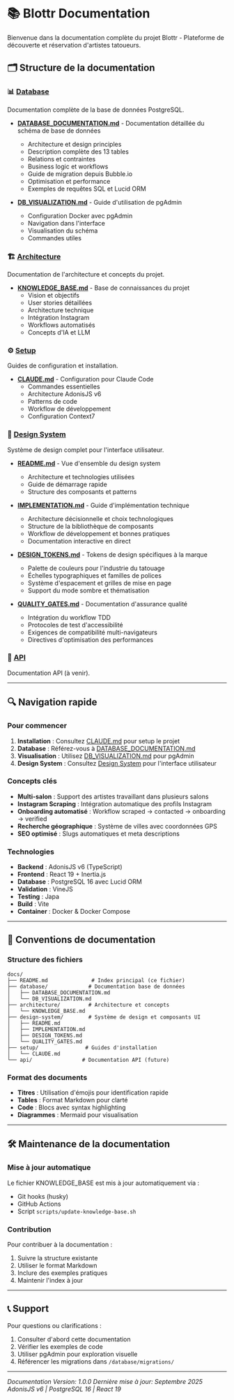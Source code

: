 # 📚 Blottr Documentation

Bienvenue dans la documentation complète du projet Blottr - Plateforme de découverte et réservation d'artistes tatoueurs.

## 🗂️ Structure de la documentation

### 📊 [Database](/docs/database/)

Documentation complète de la base de données PostgreSQL.

- **[DATABASE_DOCUMENTATION.md](/docs/database/DATABASE_DOCUMENTATION.md)** - Documentation détaillée du schéma de base de données
  - Architecture et design principles
  - Description complète des 13 tables
  - Relations et contraintes
  - Business logic et workflows
  - Guide de migration depuis Bubble.io
  - Optimisation et performance
  - Exemples de requêtes SQL et Lucid ORM

- **[DB_VISUALIZATION.md](/docs/database/DB_VISUALIZATION.md)** - Guide d'utilisation de pgAdmin
  - Configuration Docker avec pgAdmin
  - Navigation dans l'interface
  - Visualisation du schéma
  - Commandes utiles

### 🏗️ [Architecture](/docs/architecture/)

Documentation de l'architecture et concepts du projet.

- **[KNOWLEDGE_BASE.md](/docs/architecture/KNOWLEDGE_BASE.md)** - Base de connaissances du projet
  - Vision et objectifs
  - User stories détaillées
  - Architecture technique
  - Intégration Instagram
  - Workflows automatisés
  - Concepts d'IA et LLM

### ⚙️ [Setup](/docs/setup/)

Guides de configuration et installation.

- **[CLAUDE.md](/docs/setup/CLAUDE.md)** - Configuration pour Claude Code
  - Commandes essentielles
  - Architecture AdonisJS v6
  - Patterns de code
  - Workflow de développement
  - Configuration Context7

### 🎨 [Design System](/docs/design-system/)

Système de design complet pour l'interface utilisateur.

- **[README.md](/docs/design-system/README.md)** - Vue d'ensemble du design system
  - Architecture et technologies utilisées
  - Guide de démarrage rapide
  - Structure des composants et patterns

- **[IMPLEMENTATION.md](/docs/design-system/IMPLEMENTATION.md)** - Guide d'implémentation technique
  - Architecture décisionnelle et choix technologiques
  - Structure de la bibliothèque de composants
  - Workflow de développement et bonnes pratiques
  - Documentation interactive en direct

- **[DESIGN_TOKENS.md](/docs/design-system/DESIGN_TOKENS.md)** - Tokens de design spécifiques à la marque
  - Palette de couleurs pour l'industrie du tatouage
  - Échelles typographiques et familles de polices
  - Système d'espacement et grilles de mise en page
  - Support du mode sombre et thématisation

- **[QUALITY_GATES.md](/docs/design-system/QUALITY_GATES.md)** - Documentation d'assurance qualité
  - Intégration du workflow TDD
  - Protocoles de test d'accessibilité
  - Exigences de compatibilité multi-navigateurs
  - Directives d'optimisation des performances

### 🚀 [API](/docs/api/)

Documentation API (à venir).

---

## 🔍 Navigation rapide

### Pour commencer

1. **Installation** : Consultez [CLAUDE.md](/docs/setup/CLAUDE.md) pour setup le projet
2. **Database** : Référez-vous à [DATABASE_DOCUMENTATION.md](/docs/database/DATABASE_DOCUMENTATION.md)
3. **Visualisation** : Utilisez [DB_VISUALIZATION.md](/docs/database/DB_VISUALIZATION.md) pour pgAdmin
4. **Design System** : Consultez [Design System](/docs/design-system/) pour l'interface utilisateur

### Concepts clés

- **Multi-salon** : Support des artistes travaillant dans plusieurs salons
- **Instagram Scraping** : Intégration automatique des profils Instagram
- **Onboarding automatisé** : Workflow scraped → contacted → onboarding → verified
- **Recherche géographique** : Système de villes avec coordonnées GPS
- **SEO optimisé** : Slugs automatiques et meta descriptions

### Technologies

- **Backend** : AdonisJS v6 (TypeScript)
- **Frontend** : React 19 + Inertia.js
- **Database** : PostgreSQL 16 avec Lucid ORM
- **Validation** : VineJS
- **Testing** : Japa
- **Build** : Vite
- **Container** : Docker & Docker Compose

---

## 📝 Conventions de documentation

### Structure des fichiers

```
docs/
├── README.md              # Index principal (ce fichier)
├── database/             # Documentation base de données
│   ├── DATABASE_DOCUMENTATION.md
│   └── DB_VISUALIZATION.md
├── architecture/         # Architecture et concepts
│   └── KNOWLEDGE_BASE.md
├── design-system/        # Système de design et composants UI
│   ├── README.md
│   ├── IMPLEMENTATION.md
│   ├── DESIGN_TOKENS.md
│   └── QUALITY_GATES.md
├── setup/               # Guides d'installation
│   └── CLAUDE.md
└── api/                # Documentation API (future)
```

### Format des documents

- **Titres** : Utilisation d'émojis pour identification rapide
- **Tables** : Format Markdown pour clarté
- **Code** : Blocs avec syntax highlighting
- **Diagrammes** : Mermaid pour visualisation

---

## 🛠️ Maintenance de la documentation

### Mise à jour automatique

Le fichier KNOWLEDGE_BASE est mis à jour automatiquement via :

- Git hooks (husky)
- GitHub Actions
- Script `scripts/update-knowledge-base.sh`

### Contribution

Pour contribuer à la documentation :

1. Suivre la structure existante
2. Utiliser le format Markdown
3. Inclure des exemples pratiques
4. Maintenir l'index à jour

---

## 📞 Support

Pour questions ou clarifications :

1. Consulter d'abord cette documentation
2. Vérifier les exemples de code
3. Utiliser pgAdmin pour exploration visuelle
4. Référencer les migrations dans `/database/migrations/`

---

_Documentation Version: 1.0.0_
_Dernière mise à jour: Septembre 2025_
_AdonisJS v6 | PostgreSQL 16 | React 19_
